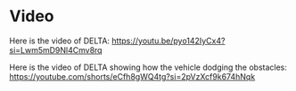 Video
====

Here is the video of DELTA:
https://youtu.be/pyo142IyCx4?si=Lwm5mD9Nl4Cmv8rq

Here is the video of DELTA showing how the vehicle dodging the obstacles: 
https://youtube.com/shorts/eCfh8gWQ4tg?si=2pVzXcf9k674hNqk